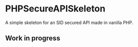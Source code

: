# PHPSecureAPISkeleton
A simple skeleton for an SID secured API made in vanilla PHP.

## Work in progress
